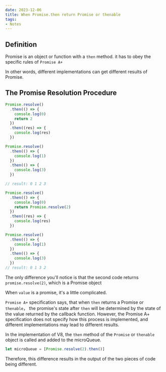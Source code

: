```yaml
---
date: 2023-12-06
title: When Promise.then return Promise or thenable
tags:
- Notes
---
```



## Definition

Promise is an object or function with a `then` method. it has to obey the specific rules of `Promise A+`

In other words, different implementations can get different results of Promise.

## The Promise Resolution Procedure

```js
Promise.resolve()
  .then(() => {
    console.log(0)
    return 2
  })
  .then((res) => {
    console.log(res)
  })

Promise.resolve()
  .then(() => {
    console.log(1)
  })
  .then(() => {
    console.log(3)
  })

// result: 0 1 2 3
```


```js
Promise.resolve()
  .then(() => {
    console.log(0)
    return Promise.resolve(2)
  })
  .then((res) => {
    console.log(res)
  })

Promise.resolve()
  .then(() => {
    console.log(1)
  })
  .then(() => {
    console.log(3)
  })
// result: 0 1 3 2
```
The only difference you'll notice is that the second code returns `promise.resolve(2)`, which is a Promise object

When `value` is a promise, it's a little complicated.

`Promise A+` specification says, that when `then` returns a Promise or `thenable`， the promise's state after `then` will be determined by the state of the value returned by the callback function. However, the Promise A+ specification does not specify how this process is implemented, and different implementations may lead to different results.


In the implementation of V8, the `then` method of the `Promise` or `thenable` object is called and added to the microQueue.

```js
let microQueue = [Promise.resolve(2).then()]
```

Therefore, this difference results in the output of the two pieces of code being different.